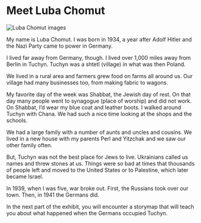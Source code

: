 # Meet Luba Chomut

![Luba Chomut images](/images/01/stories_01.jpg)

My name is Luba Chomut. I was born in 1934, a year after Adolf Hitler and the Nazi Party came to power in Germany. 

I lived far away from Germany, though. I lived over 1,000 miles away from Berlin in Tuchyn. Tuchyn was a shtetl (village) in what was then Poland.

We lived in a rural area and farmers grew food on farms all around us. Our village had many businesses too, from making fabric to wagons. 

My favorite day of the week was Shabbat, the Jewish day of rest. On that day many people went to synagogue (place of worship) and did not work. On Shabbat, I’d wear my blue coat and leather boots. I walked around Tuchyn with Chana. We had such a nice time looking at the shops and the schools. 
 
We had a large family with a number of aunts and uncles and cousins. We lived in a new house with my parents Perl and Yitzchak and we saw our other family often.

But, Tuchyn was not the best place for Jews to live. Ukrainians called us names and threw stones at us. Things were so bad at times that thousands of people left and moved to the United States or to Palestine, which later became Israel. 

In 1939, when I was five, war broke out. First, the Russians took over our town. Then, in 1941 the Germans did. 

In the next part of the exhibit, you will encounter a storymap that will teach you about what happened when the Germans occupied Tuchyn.